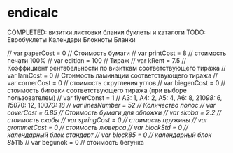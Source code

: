 # endicalc


COMPLETED:
  визитки
  листовки
  бланки
  буклеты и каталоги
TODO:
  Евробуклеты
  Календари
  Блокноты
  Бланки



// var paperCost = 0 // Стоимость бумаги
// var printCost = 8 // стоимость печати 100%
// var edition = 100 // Тираж
// var kRent = 7.5 // Коэффициент рентабельности по визиткам соответствующего тиража
// var lamCost = 0 // Стоимость ламинации соответствующего тиража
// var cornerCost = 0 // стоимость скругления углов
// var biegenCost = 0 // стоимость биговки соответствующего тиража (при выборе пользователем)
// var flyerConst = 1 // А3: 1, А4: 2, А5: 4, А6: 8, 210*98: 6, 150*70: 12, 100*70: 18
// var linesNumber = 52 // Количество полос
// var coverCost = 6.85 // Стоимость бумаги для обложки
// var skoba = 2.2 // стоимость скобы
// var springCost = 0 // стоимость пружины
// var grommetCost = 0 // стоимость люверса
// var blockStd = 0 // календарный блок стандарт
// var block85 = 0 // календарный блок 85*115
// var begunok = 0 // стоимость бегунка
